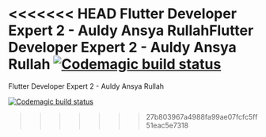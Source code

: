 <<<<<<< HEAD
Flutter Developer Expert 2 - Auldy Ansya RullahFlutter Developer Expert 2 - Auldy Ansya Rullah
[![Codemagic build status](https://api.codemagic.io/apps/639041149c76e3f6e4cc1421/639041149c76e3f6e4cc1420/status_badge.svg)](https://codemagic.io/apps/639041149c76e3f6e4cc1421/639041149c76e3f6e4cc1420/latest_build)
=======
Flutter Developer Expert 2 - Auldy Ansya Rullah

[![Codemagic build status](https://api.codemagic.io/apps/639041149c76e3f6e4cc1421/639041149c76e3f6e4cc1420/status_badge.svg)](https://codemagic.io/apps/639041149c76e3f6e4cc1421/639041149c76e3f6e4cc1420/latest_build)
>>>>>>> 27b803967a4988fa99ae07fcfc5ff51eac5e7318
